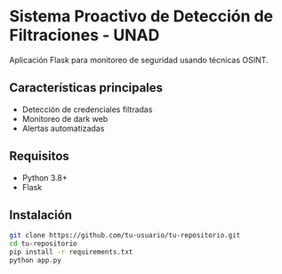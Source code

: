 # Sistema Proactivo de Detección de Filtraciones - UNAD

Aplicación Flask para monitoreo de seguridad usando técnicas OSINT.

## Características principales
- Detección de credenciales filtradas
- Monitoreo de dark web
- Alertas automatizadas

## Requisitos
- Python 3.8+
- Flask

## Instalación
```bash
git clone https://github.com/tu-usuario/tu-repositorio.git
cd tu-repositorio
pip install -r requirements.txt
python app.py
